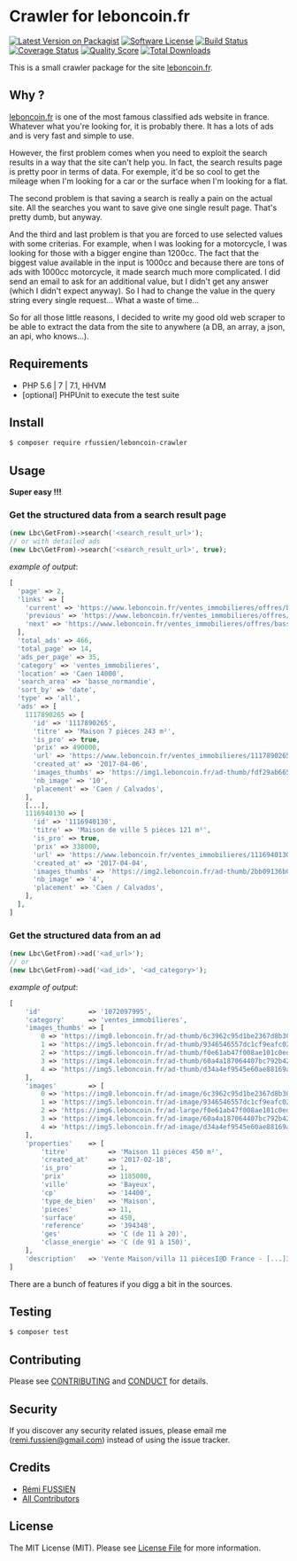 Crawler for leboncoin.fr
========================

[![Latest Version on Packagist][ico-version]][link-packagist]
[![Software License][ico-license]](LICENSE.md)
[![Build Status][ico-travis]][link-travis]
[![Coverage Status][ico-scrutinizer]][link-scrutinizer]
[![Quality Score][ico-code-quality]][link-code-quality]
[![Total Downloads][ico-downloads]][link-downloads]

This is a small crawler package for the site [leboncoin.fr](http://www.leboncoin.fr).

## Why ?

[leboncoin.fr](http://www.leboncoin.fr) is one of the most famous classified ads
website in france. Whatever what you're looking for, it is probably there. It has
a lots of ads and is very fast and simple to use.

However, the first problem comes when you need to exploit the search results in
a way that the site can't help you. In fact, the search results page is
pretty poor in terms of data.
For exemple, it'd be so cool to get the mileage when I'm looking for a car or
the surface when I'm looking for a flat.

The second problem is that saving a search is really a pain on the actual site.
All the searches you want to save give one single result page. That's pretty dumb,
but anyway.

And the third and last problem is that you are forced to use selected values
with some criterias. For example, when I was looking for a motorcycle, I was
looking for those with a bigger engine than 1200cc. The fact that the biggest
value available in the input is 1000cc and because there are tons of ads with
1000cc motorcycle, it made search much more complicated. I did send an email to
ask for an additional value, but I didn't get any answer (which I didn't expect
anyway). So I had to change the value in the query string every single request...
What a waste of time...

So for all those little reasons, I decided to write my good old web scraper to
be able to extract the data from the site to anywhere (a DB, an array, a json,
an api, who knows...).

## Requirements

- PHP 5.6 | 7 | 7.1, HHVM
- [optional] PHPUnit to execute the test suite

## Install

```bash
$ composer require rfussien/leboncoin-crawler
```

## Usage

**Super easy !!!**

### Get the structured data from a search result page

```php
(new Lbc\GetFrom)->search('<search_result_url>');
// or with detailed ads
(new Lbc\GetFrom)->search('<search_result_url>', true);
```
*example of output*:
```php
[
  'page' => 2,
  'links' => [
    'current' => 'https://www.leboncoin.fr/ventes_immobilieres/offres/basse_normandie/?o=2&sqs=12&ret=1&location=Caen%2014000',
    'previous' => 'https://www.leboncoin.fr/ventes_immobilieres/offres/basse_normandie/?o=1&sqs=12&ret=1&location=Caen%2014000',
    'next' => 'https://www.leboncoin.fr/ventes_immobilieres/offres/basse_normandie/?o=3&sqs=12&ret=1&location=Caen%2014000',
  ],
  'total_ads' => 466,
  'total_page' => 14,
  'ads_per_page' => 35,
  'category' => 'ventes_immobilieres',
  'location' => 'Caen 14000',
  'search_area' => 'basse_normandie',
  'sort_by' => 'date',
  'type' => 'all',
  'ads' => [
    1117890265 => [
      'id' => '1117890265',
      'titre' => 'Maison 7 pièces 243 m²',
      'is_pro' => true,
      'prix' => 490000,
      'url' => 'https://www.leboncoin.fr/ventes_immobilieres/1117890265.htm',
      'created_at' => '2017-04-06',
      'images_thumbs' => 'https://img1.leboncoin.fr/ad-thumb/fdf29ab66506b52f5768c509cbd4c9940035b220.jpg',
      'nb_image' => '10',
      'placement' => 'Caen / Calvados',
    ],
    [...],
    1116940130 => [
      'id' => '1116940130',
      'titre' => 'Maison de ville 5 pièces 121 m²',
      'is_pro' => true,
      'prix' => 338000,
      'url' => 'https://www.leboncoin.fr/ventes_immobilieres/1116940130.htm',
      'created_at' => '2017-04-04',
      'images_thumbs' => 'https://img2.leboncoin.fr/ad-thumb/2bb09136b010d9009f0d5542c8699ede3f6bedfd.jpg',
      'nb_image' => '4',
      'placement' => 'Caen / Calvados',
    ],
  ],
]
```

### Get the structured data from an ad

```php
(new Lbc\GetFrom)->ad('<ad_url>');
// or
(new Lbc\GetFrom)->ad('<ad_id>', '<ad_category>');
```

*example of output*:
```php
[
    'id'            => '1072097995',
    'category'      => 'ventes_immobilieres',
    'images_thumbs' => [
        0 => 'https://img0.leboncoin.fr/ad-thumb/6c3962c95d1be2367d8b30f8cc1c04317be61cae.jpg',
        1 => 'https://img5.leboncoin.fr/ad-thumb/9346546557dc1cf9eafc0249c8f80e27530ec36f.jpg',
        2 => 'https://img6.leboncoin.fr/ad-thumb/f0e61ab47f008ae101c0ed03e3023d34ee37df5f.jpg',
        3 => 'https://img4.leboncoin.fr/ad-thumb/60a4a187064407bc792b421189e66f87e1a2425c.jpg',
        4 => 'https://img5.leboncoin.fr/ad-thumb/d34a4ef9545e60ae88169acbe4858608ba01e8a9.jpg',
    ],
    'images'        => [
        0 => 'https://img0.leboncoin.fr/ad-image/6c3962c95d1be2367d8b30f8cc1c04317be61cae.jpg',
        1 => 'https://img5.leboncoin.fr/ad-image/9346546557dc1cf9eafc0249c8f80e27530ec36f.jpg',
        2 => 'https://img6.leboncoin.fr/ad-large/f0e61ab47f008ae101c0ed03e3023d34ee37df5f.jpg',
        3 => 'https://img4.leboncoin.fr/ad-image/60a4a187064407bc792b421189e66f87e1a2425c.jpg',
        4 => 'https://img5.leboncoin.fr/ad-image/d34a4ef9545e60ae88169acbe4858608ba01e8a9.jpg',
    ],
    'properties'    => [
        'titre'          => 'Maison 11 pièces 450 m²',
        'created_at'     => '2017-02-18',
        'is_pro'         => 1,
        'prix'           => 1185000,
        'ville'          => 'Bayeux',
        'cp'             => '14400',
        'type_de_bien'   => 'Maison',
        'pieces'         => 11,
        'surface'        => 450,
        'reference'      => '394348',
        'ges'            => 'C (de 11 à 20)',
        'classe_energie' => 'C (de 91 à 150)',
    ],
    'description'   => 'Vente Maison/villa 11 piècesI@D France - [...]3562178Référence annonce : 394348',
]
```

There are a bunch of features if you digg a bit in the sources.


## Testing

``` bash
$ composer test
```

## Contributing

Please see [CONTRIBUTING](CONTRIBUTING.md) and [CONDUCT](CONDUCT.md) for details.

## Security

If you discover any security related issues, please email me (<remi.fussien@gmail.com>) instead of using the issue tracker.

## Credits

- [Rémi FUSSIEN][link-author]
- [All Contributors][link-contributors]

## License

The MIT License (MIT). Please see [License File](LICENSE.md) for more information.


[ico-version]: https://img.shields.io/packagist/v/rfussien/leboncoin-crawler.svg?style=flat-square
[ico-license]: https://img.shields.io/badge/license-MIT-brightgreen.svg?style=flat-square
[ico-travis]: https://img.shields.io/travis/rfussien/leboncoin-crawler/master.svg?style=flat-square
[ico-scrutinizer]: https://img.shields.io/scrutinizer/coverage/g/rfussien/leboncoin-crawler.svg?style=flat-square
[ico-code-quality]: https://img.shields.io/scrutinizer/g/rfussien/leboncoin-crawler.svg?style=flat-square
[ico-downloads]: https://img.shields.io/packagist/dt/rfussien/leboncoin-crawler.svg?style=flat-square

[link-packagist]: https://packagist.org/packages/rfussien/leboncoin-crawler
[link-travis]: https://travis-ci.org/rfussien/leboncoin-crawler
[link-scrutinizer]: https://scrutinizer-ci.com/g/rfussien/leboncoin-crawler/code-structure
[link-code-quality]: https://scrutinizer-ci.com/g/rfussien/leboncoin-crawler
[link-downloads]: https://packagist.org/packages/rfussien/leboncoin-crawler
[link-author]: https://github.com/:author_username
[link-contributors]: ../../contributors
